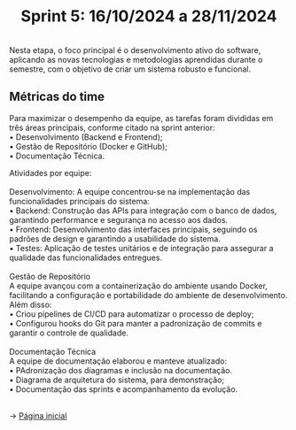 <span id="topo"> <h1 align="center">Sprint 5: 16/10/2024 a 28/11/2024</h1>
<br>
Nesta etapa, o foco principal é o desenvolvimento ativo do software, aplicando as novas tecnologias e metodologias aprendidas durante o semestre, com o objetivo de criar um sistema robusto e funcional.

<span id="metricas">
    
## Métricas do time
Para maximizar o desempenho da equipe, as tarefas foram divididas em três áreas principais, conforme citado na sprint anterior:
<br>
• Desenvolvimento (Backend e Frontend);
<br>
• Gestão de Repositório (Docker e GitHub);
<br>
• Documentação Técnica.
<br>

Atividades por equipe:
<br>
<br>
Desenvolvimento: A equipe concentrou-se na implementação das funcionalidades principais do sistema:
<br>
• Backend: Construção das APIs para integração com o banco de dados, garantindo performance e segurança no acesso aos dados.
<br>
• Frontend: Desenvolvimento das interfaces principais, seguindo os padrões de design e garantindo a usabilidade do sistema.
<br>
• Testes: Aplicação de testes unitários e de integração para assegurar a qualidade das funcionalidades entregues.
<br>
<br>
Gestão de Repositório
<br>
A equipe avançou com a containerização do ambiente usando Docker, facilitando a configuração e portabilidade do ambiente de desenvolvimento. Além disso:
<br>
• Criou pipelines de CI/CD para automatizar o processo de deploy;
<br>
• Configurou hooks do Git para manter a padronização de commits e garantir o controle de qualidade.
<br>
<br>
Documentação Técnica
<br>
A equipe de documentação elaborou e manteve atualizado:
<br>
• PAdronização dos diagramas e inclusão na documentação.
<br>
• Diagrama de arquitetura do sistema, para demonstração;
<br>
• Documentação das sprints e acompanhamento da evolução.
<br>
<br>

→ [Página inicial](https://github.com/marcusvsbarros/readMeTest/blob/main/README.md)

